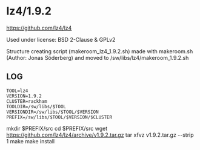 lz4/1.9.2
========================

<https://github.com/lz4/lz4>

Used under license:
BSD 2-Clause & GPLv2

Structure creating script (makeroom_lz4_1.9.2.sh) made with makeroom.sh (Author: Jonas Söderberg) and moved to /sw/libs/lz4/makeroom_1.9.2.sh

LOG
---

    TOOL=lz4
    VERSION=1.9.2
    CLUSTER=rackham
    TOOLDIR=/sw/libs/$TOOL
    VERSIONDIR=/sw/libs/$TOOL/$VERSION
    PREFIX=/sw/libs/$TOOL/$VERSION/$CLUSTER


mkdir $PREFIX/src
cd $PREFIX/src
wget https://github.com/lz4/lz4/archive/v1.9.2.tar.gz
tar xfvz v1.9.2.tar.gz --strip 1
make 
make install
